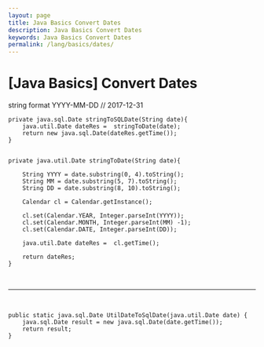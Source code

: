 ```yaml
---
layout: page
title: Java Basics Convert Dates
description: Java Basics Convert Dates
keywords: Java Basics Convert Dates
permalink: /lang/basics/dates/
---
```


# [Java Basics] Convert Dates

string format YYYY-MM-DD // 2017-12-31

    private java.sql.Date stringToSQLDate(String date){
        java.util.Date dateRes =  stringToDate(date);
        return new java.sql.Date(dateRes.getTime());
    }


    private java.util.Date stringToDate(String date){

        String YYYY = date.substring(0, 4).toString();
        String MM = date.substring(5, 7).toString();
        String DD = date.substring(8, 10).toString();

        Calendar cl = Calendar.getInstance();

        cl.set(Calendar.YEAR, Integer.parseInt(YYYY));
        cl.set(Calendar.MONTH, Integer.parseInt(MM) -1);
        cl.set(Calendar.DATE, Integer.parseInt(DD));

        java.util.Date dateRes =  cl.getTime();

        return dateRes;
    }

<br/>
<hr/>
<br/>

    public static java.sql.Date UtilDateToSqlDate(java.util.Date date) {
        java.sql.Date result = new java.sql.Date(date.getTime());
        return result;
    }
